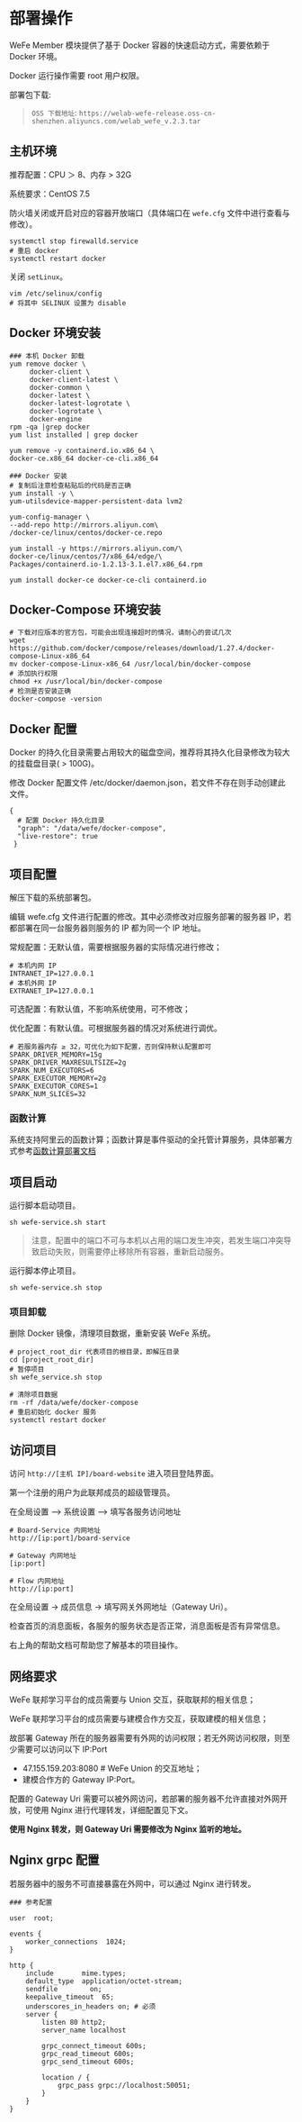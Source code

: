 

# 部署操作

WeFe Member 模块提供了基于 Docker 容器的快速启动方式，需要依赖于 Docker 环境。

Docker 运行操作需要 root 用户权限。

部署包下载:
> `OSS 下载地址`: `https://welab-wefe-release.oss-cn-shenzhen.aliyuncs.com/welab_wefe_v.2.3.tar`


## 主机环境

推荐配置：CPU ＞ 8、内存 > 32G

系统要求：CentOS 7.5

防火墙关闭或开启对应的容器开放端口（具体端口在 `wefe.cfg` 文件中进行查看与修改）。

```
systemctl stop firewalld.service
# 重启 docker
systemctl restart docker
```

关闭 `setLinux`。

```
vim /etc/selinux/config
# 将其中 SELINUX 设置为 disable
```

## Docker 环境安装

```
### 本机 Docker 卸载
yum remove docker \
     docker-client \
     docker-client-latest \
     docker-common \
     docker-latest \
     docker-latest-logrotate \
     docker-logrotate \
     docker-engine
rpm -qa |grep docker
yum list installed | grep docker

yum remove -y containerd.io.x86_64 \
docker-ce.x86_64 docker-ce-cli.x86_64

### Docker 安装
# 复制后注意检查粘贴后的代码是否正确
yum install -y \
yum-utilsdevice-mapper-persistent-data lvm2

yum-config-manager \
--add-repo http://mirrors.aliyun.com\
/docker-ce/linux/centos/docker-ce.repo

yum install -y https://mirrors.aliyun.com/\
docker-ce/linux/centos/7/x86_64/edge/\
Packages/containerd.io-1.2.13-3.1.el7.x86_64.rpm

yum install docker-ce docker-ce-cli containerd.io
```

## Docker-Compose 环境安装

```
# 下载对应版本的官方包，可能会出现连接超时的情况，请耐心的尝试几次
wget https://github.com/docker/compose/releases/download/1.27.4/docker-compose-Linux-x86_64
mv docker-compose-Linux-x86_64 /usr/local/bin/docker-compose
# 添加执行权限
chmod +x /usr/local/bin/docker-compose
# 检测是否安装正确
docker-compose -version
```

## Docker 配置

Docker 的持久化目录需要占用较大的磁盘空间，推荐将其持久化目录修改为较大的挂载盘目录( > 100G)。

修改 Docker 配置文件 /etc/docker/daemon.json，若文件不存在则手动创建此文件。

```
{
  # 配置 Docker 持久化目录
  "graph": "/data/wefe/docker-compose",
  "live-restore": true
 }
 ```

## 项目配置

解压下载的系统部署包。

编辑 wefe.cfg 文件进行配置的修改。其中必须修改对应服务部署的服务器 IP，若都部署在同一台服务器则服务的 IP 都为同一个 IP 地址。

常规配置：无默认值，需要根据服务器的实际情况进行修改；

```
# 本机内网 IP
INTRANET_IP=127.0.0.1
# 本机外网 IP
EXTRANET_IP=127.0.0.1
```

可选配置：有默认值，不影响系统使用，可不修改；

优化配置：有默认值。可根据服务器的情况对系统进行调优。

```
# 若服务器内存 ≥ 32，可优化为如下配置，否则保持默认配置即可
SPARK_DRIVER_MEMORY=15g
SPARK_DRIVER_MAXRESULTSIZE=2g
SPARK_NUM_EXECUTORS=6
SPARK_EXECUTOR_MEMORY=2g
SPARK_EXECUTOR_CORES=1
SPARK_NUM_SLICES=32
```

### 函数计算

系统支持阿里云的函数计算；函数计算是事件驱动的全托管计算服务，具体部署方式参考[函数计算部署文档](./README_FC.md)

## 项目启动

运行脚本启动项目。

```
sh wefe-service.sh start
```

> 注意，配置中的端口不可与本机以占用的端口发生冲突，若发生端口冲突导致启动失败，则需要停止移除所有容器，重新启动服务。

运行脚本停止项目。

```
sh wefe-service.sh stop
```

### 项目卸载

删除 Docker 镜像，清理项目数据，重新安装 WeFe 系统。

```
# project_root_dir 代表项目的根目录，即解压目录
cd [project_root_dir]
# 暂停项目
sh wefe_service.sh stop

# 清除项目数据
rm -rf /data/wefe/docker-compose
# 重启初始化 docker 服务
systemctl restart docker
```

## 访问项目

访问 `http://[主机 IP]/board-website` 进入项目登陆界面。

第一个注册的用户为此联邦成员的超级管理员。

在全局设置 –> 系统设置 –> 填写各服务访问地址

```
# Board-Service 内网地址
http://[ip:port]/board-service

# Gateway 内网地址
[ip:port]

# Flow 内网地址
http://[ip:port]
```

在全局设置 → 成员信息 → 填写网关外网地址（Gateway Uri）。

检查首页的消息面板，各服务的服务状态是否正常，消息面板是否有异常信息。

右上角的帮助文档可帮助您了解基本的项目操作。

## 网络要求
 
WeFe 联邦学习平台的成员需要与 Union 交互，获取联邦的相关信息；

WeFe 联邦学习平台的成员需要与建模合作方交互，获取建模的相关信息；

故部署 Gateway 所在的服务器需要有外网的访问权限；若无外网访问权限，则至少需要可以访问以下 IP:Port

- 47.155.159.203:8080   # WeFe Union 的交互地址；
- 建模合作方的 Gateway IP:Port。

配置的 Gateway Uri 需要可以被外网访问，若部署的服务器不允许直接对外网开放，可使用 Nginx 进行代理转发，详细配置见下文。

**使用 Nginx 转发，则 Gateway Uri 需要修改为 Nginx 监听的地址。**

## Nginx grpc 配置

若服务器中的服务不可直接暴露在外网中，可以通过 Nginx 进行转发。

```
### 参考配置

user  root;

events {
    worker_connections  1024;
}

http {
    include       mime.types;
    default_type  application/octet-stream;
    sendfile        on;
    keepalive_timeout  65;
    underscores_in_headers on; # 必须
    server {
        listen 80 http2;
        server_name localhost

        grpc_connect_timeout 600s;
        grpc_read_timeout 600s;
        grpc_send_timeout 600s;

        location / {
            grpc_pass grpc://localhost:50051;
        }
    }
}
```